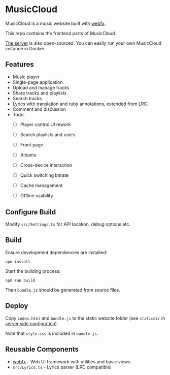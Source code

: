 # MusicCloud

MusicCloud is a music website built with [webfx](https://github.com/lideming/webfx).

This repo contains the frontend parts of MusicCloud.

[The server](https://github.com/lideming/MusicCloudServer) is also open-sourced.
You can easily run your own MusicCloud instance in Docker.


## Features

* Music player
* Single-page application
* Upload and manage tracks
* Share tracks and playlists
* Search tracks
* Lyrics with translation and ruby annotations, extended from LRC.
* Comment and discussion
* Todo:
    - [ ] Player control UI rework
    - [ ] Search playlists and users
    - [ ] Front page
    - [ ] Albums
    - [ ] Cross-device interaction
    - [ ] Quick switching bitrate
    - [ ] Cache management
    - [ ] Offline usability


## Configure Build

Modify `src/Settings.ts` for API location, debug options etc.


## Build

Ensure development dependencies are installed:

```
npm install
```

Start the building process:

```
npm run build
```

Then `bundle.js` should be generated from source files.


## Deploy

Copy `index.html` and `bundle.js` to the static website folder (see `staticdir` in [server side configration](https://github.com/lideming/MusicCloudServer/blob/master/appsettings.json)).

Note that `style.css` is included in `bundle.js`.


## Reusable Components

* [webfx](https://github.com/lideming/webfx) - Web UI framework with utilities and basic views
* `src/Lyrics.ts` - Lyrics parser (LRC compatible)
